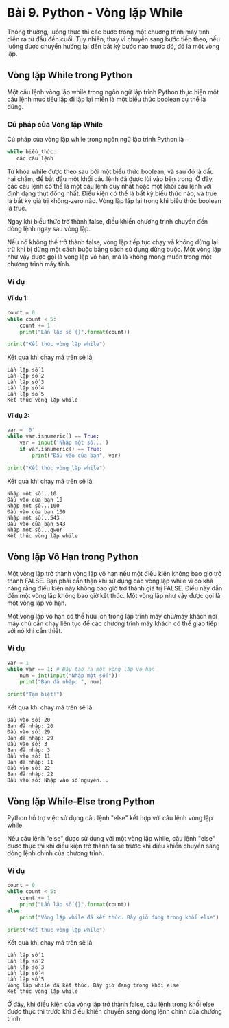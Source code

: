 # Bài 9. Python - Vòng lặp While

Thông thường, luồng thực thi các bước trong một chương trình máy tính diễn ra từ đầu đến cuối. Tuy nhiên, thay vì chuyển sang bước tiếp theo, nếu luồng được chuyển hướng lại đến bất kỳ bước nào trước đó, đó là một vòng lặp.

## Vòng lặp While trong Python

Một câu lệnh vòng lặp while trong ngôn ngữ lập trình Python thực hiện một câu lệnh mục tiêu lặp đi lặp lại miễn là một biểu thức boolean cụ thể là đúng.

### Cú pháp của Vòng lặp While

Cú pháp của vòng lặp while trong ngôn ngữ lập trình Python là −

```python
while biểu_thức:
   các câu lệnh
```

Từ khóa while được theo sau bởi một biểu thức boolean, và sau đó là dấu hai chấm, để bắt đầu một khối câu lệnh đã được lùi vào bên trong. Ở đây, các câu lệnh có thể là một câu lệnh duy nhất hoặc một khối câu lệnh với định dạng thụt đồng nhất. Điều kiện có thể là bất kỳ biểu thức nào, và true là bất kỳ giá trị không-zero nào. Vòng lặp lặp lại trong khi biểu thức boolean là true.

Ngay khi biểu thức trở thành false, điều khiển chương trình chuyển đến dòng lệnh ngay sau vòng lặp.

Nếu nó không thể trở thành false, vòng lặp tiếp tục chạy và không dừng lại trừ khi bị dừng một cách buộc bằng cách sử dụng dừng buộc. Một vòng lặp như vậy được gọi là vòng lặp vô hạn, mà là không mong muốn trong một chương trình máy tính.

### Ví dụ

#### Ví dụ 1:

```python
count = 0
while count < 5:
    count += 1
    print("Lần lặp số {}".format(count))

print("Kết thúc vòng lặp while")
```

Kết quả khi chạy mã trên sẽ là:

```
Lần lặp số 1
Lần lặp số 2
Lần lặp số 3
Lần lặp số 4
Lần lặp số 5
Kết thúc vòng lặp while
```

#### Ví dụ 2:

```python
var = '0'
while var.isnumeric() == True:
    var = input('Nhập một số...')
    if var.isnumeric() == True:
        print("Đầu vào của bạn", var)

print("Kết thúc vòng lặp while")
```

Kết quả khi chạy mã trên sẽ là:

```
Nhập một số...10
Đầu vào của bạn 10
Nhập một số...100
Đầu vào của bạn 100
Nhập một số...543
Đầu vào của bạn 543
Nhập một số...qwer
Kết thúc vòng lặp while
```

## Vòng lặp Vô Hạn trong Python

Một vòng lặp trở thành vòng lặp vô hạn nếu một điều kiện không bao giờ trở thành FALSE. Bạn phải cẩn thận khi sử dụng các vòng lặp while vì có khả năng rằng điều kiện này không bao giờ trở thành giá trị FALSE. Điều này dẫn đến một vòng lặp không bao giờ kết thúc. Một vòng lặp như vậy được gọi là một vòng lặp vô hạn.



Một vòng lặp vô hạn có thể hữu ích trong lập trình máy chủ/máy khách nơi máy chủ cần chạy liên tục để các chương trình máy khách có thể giao tiếp với nó khi cần thiết.

### Ví dụ

```python
var = 1
while var == 1: # Đây tạo ra một vòng lặp vô hạn
    num = int(input("Nhập một số:"))
    print("Bạn đã nhập: ", num)

print("Tạm biệt!")
```

Kết quả khi chạy mã trên sẽ là:

```
Đầu vào số: 20
Bạn đã nhập: 20
Đầu vào số: 29
Bạn đã nhập: 29
Đầu vào số: 3
Bạn đã nhập: 3
Đầu vào số: 11
Bạn đã nhập: 11
Đầu vào số: 22
Bạn đã nhập: 22
Đầu vào số: Nhập vào số nguyên...
```

## Vòng lặp While-Else trong Python

Python hỗ trợ việc sử dụng câu lệnh "else" kết hợp với câu lệnh vòng lặp while.

Nếu câu lệnh "else" được sử dụng với một vòng lặp while, câu lệnh "else" được thực thi khi điều kiện trở thành false trước khi điều khiển chuyển sang dòng lệnh chính của chương trình.

### Ví dụ

```python
count = 0
while count < 5:
    count += 1
    print("Lần lặp số {}".format(count))
else:
    print("Vòng lặp while đã kết thúc. Bây giờ đang trong khối else")

print("Kết thúc vòng lặp while")
```

Kết quả khi chạy mã trên sẽ là:

```
Lần lặp số 1
Lần lặp số 2
Lần lặp số 3
Lần lặp số 4
Lần lặp số 5
Vòng lặp while đã kết thúc. Bây giờ đang trong khối else
Kết thúc vòng lặp while
```

Ở đây, khi điều kiện của vòng lặp trở thành false, câu lệnh trong khối else được thực thi trước khi điều khiển chuyển sang dòng lệnh chính của chương trình.